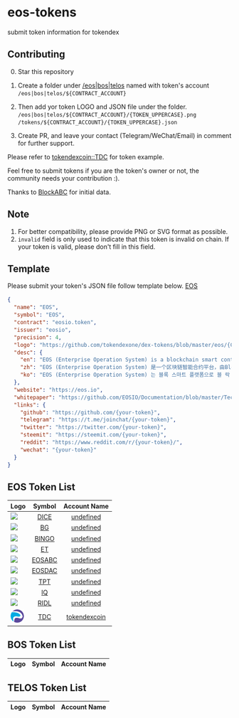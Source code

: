 # eos-tokens
submit token information for tokendex

## Contributing

0. Star this repository

1. Create a folder under [/eos|bos|telos](/eos) named with token's account `/eos|bos|telos/${CONTRACT_ACCOUNT}`

2. Then add yor token LOGO and JSON file under the folder. `/eos|bos|telos/${CONTRACT_ACCOUNT}/{TOKEN_UPPERCASE}.png` `/tokens/${CONTRACT_ACCOUNT}/{TOKEN_UPPERCASE}.json`

3. Create PR, and leave your contact (Telegram/WeChat/Email) in comment for further support.

Please refer to [tokendexcoin::TDC](https://github.com/tokendexone/eos-tokens/tree/master/eos/tokendexcoin) for token example.

Feel free to submit tokens if you are the token's owner or not, the community needs your contribution :).

Thanks to [BlockABC](https://github.com/BlockABC/eos-tokens) for initial data.

## Note
1. For better compatibility, please provide PNG or SVG format as possible.
2. `invalid` field is only used to indicate that this token is invalid on chain. If your token is valid, please don't fill in this field.


## Template
Please submit your token's JSON file follow template below. [EOS](./tokens/eosio.token)

```json
{
  "name": "EOS",
  "symbol": "EOS",
  "contract": "eosio.token",
  "issuer": "eosio",
  "precision": 4,
  "logo": "https://github.com/tokendexone/dex-tokens/blob/master/eos/{CONTRACT_ACCOUNT}/{TOKEN_NAME_UPPERCASE}.png",
  "desc": {
    "en": "EOS (Enterprise Operation System) is a blockchain smart contract platform developed by Block.one, which aims to provide bottom blockchain platform services for high-performance distributed applications.",
    "zh": "EOS (Enterprise Operation System) 是一个区块链智能合约平台，由Block.one 开发。它致力于为高性能分布式应用提供区块链底层服务。",
    "ko": "EOS (Enterprise Operation System) 는 블록 스마트 플랫폼으로 블 락 원 (Block.one)이 개발 했다.고성능 분산 식 응용을 위해 지역 체인 하위 서비스를 제공 합니다."
  },
  "website": "https://eos.io",
  "whitepaper": "https://github.com/EOSIO/Documentation/blob/master/TechnicalWhitePaper.md",
  "links": {
    "github": "https://github.com/{your-token}",
    "telegram": "https://t.me/joinchat/{your-token}",
    "twitter": "https://twitter.com/{your-token}",
    "steemit": "https://steemit.com/{your-token}",
    "reddit": "https://www.reddit.com/r/{your-token}/",
    "wechat": "{your-token}"
  }
}
```


## EOS Token List
<!-- eos_token_list_start -->
|   Logo    | Symbol      | Account Name |
| ----------- |:------------:|:------------:|
|  <img src="https://raw.githubusercontent.com/tokendexone/dex-tokens/master/eos/undefined/DICE.png" width=30 />  | [DICE](https://raw.githubusercontent.com/tokendexone/dex-tokens/master/eos/undefined/DICE.json) | [undefined](http://tokendex.one/pair/eosdice) |
|  <img src="https://raw.githubusercontent.com/tokendexone/dex-tokens/master/eos/undefined/BG.png" width=30 />  | [BG](https://raw.githubusercontent.com/tokendexone/dex-tokens/master/eos/undefined/BG.json) | [undefined](http://tokendex.one/pair/eosbg) |
|  <img src="https://raw.githubusercontent.com/tokendexone/dex-tokens/master/eos/undefined/BINGO.png" width=30 />  | [BINGO](https://raw.githubusercontent.com/tokendexone/dex-tokens/master/eos/undefined/BINGO.json) | [undefined](http://tokendex.one/pair/eosbingo) |
|  <img src="https://raw.githubusercontent.com/tokendexone/dex-tokens/master/eos/undefined/ET.png" width=30 />  | [ET](https://raw.githubusercontent.com/tokendexone/dex-tokens/master/eos/undefined/ET.json) | [undefined](http://tokendex.one/pair/eoset) |
|  <img src="https://raw.githubusercontent.com/tokendexone/dex-tokens/master/eos/undefined/EOSABC.png" width=30 />  | [EOSABC](https://raw.githubusercontent.com/tokendexone/dex-tokens/master/eos/undefined/EOSABC.json) | [undefined](http://tokendex.one/pair/eoseosabc) |
|  <img src="https://raw.githubusercontent.com/tokendexone/dex-tokens/master/eos/undefined/EOSDAC.png" width=30 />  | [EOSDAC](https://raw.githubusercontent.com/tokendexone/dex-tokens/master/eos/undefined/EOSDAC.json) | [undefined](http://tokendex.one/pair/eoseosdac) |
|  <img src="https://raw.githubusercontent.com/tokendexone/dex-tokens/master/eos/undefined/TPT.png" width=30 />  | [TPT](https://raw.githubusercontent.com/tokendexone/dex-tokens/master/eos/undefined/TPT.json) | [undefined](http://tokendex.one/pair/eostpt) |
|  <img src="https://raw.githubusercontent.com/tokendexone/dex-tokens/master/eos/undefined/IQ.png" width=30 />  | [IQ](https://raw.githubusercontent.com/tokendexone/dex-tokens/master/eos/undefined/IQ.json) | [undefined](http://tokendex.one/pair/eosiq) |
|  <img src="https://raw.githubusercontent.com/tokendexone/dex-tokens/master/eos/undefined/RIDL.png" width=30 />  | [RIDL](https://raw.githubusercontent.com/tokendexone/dex-tokens/master/eos/undefined/RIDL.json) | [undefined](http://tokendex.one/pair/eosridl) |
|  <img src="https://raw.githubusercontent.com/tokendexone/dex-tokens/master/eos/tokendexcoin/TDC.png" width=30 />  | [TDC](https://raw.githubusercontent.com/tokendexone/dex-tokens/master/eos/tokendexcoin/TDC.json) | [tokendexcoin](http://tokendex.one/pair/eostdc) |
<!-- eos_token_list_end -->

## BOS Token List
<!-- bos_token_list_start -->
|   Logo    | Symbol      | Account Name |
| ----------- |:------------:|:------------:|
<!-- bos_token_list_end -->

## TELOS Token List
<!-- telos_token_list_start -->
|   Logo    | Symbol      | Account Name |
| ----------- |:------------:|:------------:|
<!-- telos_token_list_end -->